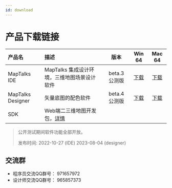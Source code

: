 ```yaml
---
id: download
---
```



# 产品下载链接

| 产品名 |  描述   | 版本 | Win 64 | Mac 64 |
| :--------- | :------------------| :---------: | :---------: | :---------: |
|MapTalks IDE | MapTalks 集成设计环境，三维地图场景设计软件 | beta.3 公测版 | [下载](https://dl.maptalks.com/studio/maptalks-ide-1.0.0-beta.3-windows.zip) | [下载](https://dl.maptalks.com/studio/maptalks-ide-1.0.0-beta.3.dmg) |
|MapTalks Designer| 矢量底图的配色软件          | beta.4 公测版 |[下载](https://dl.maptalks.com/designer/maptalks-designer-1.0.0-beta.4-windows.zip)  | [下载](https://dl.maptalks.com/designer/maptalks-designer-1.0.0-beta.4.dmg) |
|SDK          | Web端二三维地图开发包，[详情](https://doc.maptalks.com/docs/api/intro/)             |  |  | |

> 公开测试期间软件功能全部开放。
>
> 发布时间: 2022-10-27 (IDE)  2023-08-04 (designer)

## 交流群

* 程序员交流QQ群号： 971657972
* 设计师交流QQ群号： 965857373
